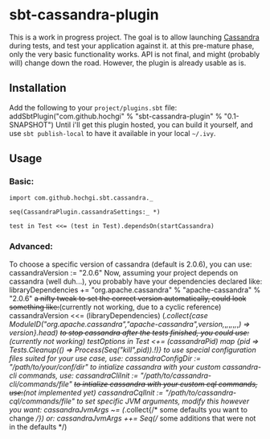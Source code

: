 sbt-cassandra-plugin
====================

This is a work in progress project.  The goal is to allow launching [Cassandra](http://cassandra.apache.org) during tests, and test your application against it.
at this pre-mature phase, only the very basic functionality works. API is not final, and might (probably will) change down the road.
However, the plugin is already usable as is.

## Installation ##
Add the following to your `project/plugins.sbt` file:
    addSbtPlugin("com.github.hochgi" % "sbt-cassandra-plugin" % "0.1-SNAPSHOT")
Until i'll get this plugin hosted, you can build it yourself, and use `sbt publish-local` to have it available in your local `~/.ivy`.

## Usage ##
### Basic: ###
    import com.github.hochgi.sbt.cassandra._
    
    seq(CassandraPlugin.cassandraSettings:_ *)
    
    test in Test <<= (test in Test).dependsOn(startCassandra)
### Advanced: ##
To choose a specific version of cassandra (default is 2.0.6), you can use:
    cassandraVersion := "2.0.6"
Now, assuming your project depends on cassandra (well duh...), you probably have your dependencies declared like:
    libraryDependencies += "org.apache.cassandra" % "apache-cassandra" % "2.0.6"
~~a nifty tweak to set the correct version automatically, could look something like:~~(currently not working, due to a cyclic reference)
    cassandraVersion <<= (libraryDependencies) (_.collect{case ModuleID("org.apache.cassandra","apache-cassandra",version,_,_,_,_,_,_,_,_) => version}.head)
~~to stop cassandra after the tests finished, you could use:~~(currently not working)
    testOptions in Test <+= (cassandraPid) map {pid => Tests.Cleanup(() => Process(Seq("kill",pid)).!)}
to use special configuration files suited for your use case, use:
    cassandraConfigDir := "/path/to/your/conf/dir"
to intialize cassandra with your custom cassandra-cli commands, use:
    cassandraCliInit := "/path/to/cassandra-cli/commands/file"
~~to intialize cassandra with your custom cql commands, use:~~(not implemented yet)
    cassandraCqlInit := "/path/to/cassandra-cql/commands/file"
to set specific JVM arguments, modify this however you want:
    cassandraJvmArgs ~= (_.collect{/* some defaults you want to change */})
or:
    cassandraJvmArgs ++= Seq(/* some additions that were not in the defaults */)